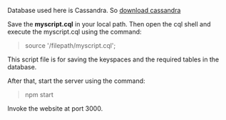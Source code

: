 Database used here is Cassandra. So [download cassandra](http://www.planetcassandra.org/cassandra/)


Save the **myscript.cql** in your local path. Then open the cql shell and execute the myscript.cql using the command:
> source '/filepath/myscript.cql';

This script file is for saving the keyspaces and the required tables in the database.

After that, start the server using the command:
> npm start

Invoke the website at port 3000.

